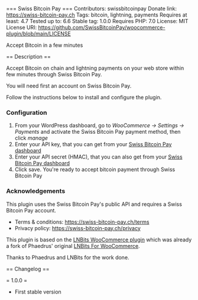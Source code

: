 === Swiss Bitcoin Pay ===
Contributors: swissbitcoinpay
Donate link: https://swiss-bitcoin-pay.ch
Tags: bitcoin, lightning, payments
Requires at least: 4.7
Tested up to: 6.6
Stable tag: 1.0.0
Requires PHP: 7.0
License: MIT
License URI: https://github.com/SwissBitcoinPay/woocommerce-plugin/blob/main/LICENSE

Accept Bitcoin in a few minutes

== Description ==

Accept Bitcoin on chain and lightning payments on your web store within few minutes through Swiss Bitcoin Pay.

You will need first an account on Swiss Bitcoin Pay.

Follow the instructions below to install and configure the plugin.

### Configuration
1. From your WordPress dashboard, go to _WooCommerce -> Settings -> Payments_ and activate the Swiss Bitcoin Pay payment method, then click _manage_
2. Enter your API key, that you can get from your [Swiss Bitcoin Pay dashboard](https://dashboard.swiss-bitcoin-pay.ch/settings)
3. Enter your API secret (HMAC), that you can also get from your [Swiss Bitcoin Pay dashboard](https://dashboard.swiss-bitcoin-pay.ch/settings)
4. Click save. You're ready to accept bitcoin payment through Swiss Bitcoin Pay

### Acknowledgements
This plugin uses the Swiss Bitcoin Pay's public API and requires a Swiss Bitcoin Pay account.
- Terms & conditions: https://swiss-bitcoin-pay.ch/terms
- Privacy policy: https://swiss-bitcoin-pay.ch/privacy

This plugin is based on the [LNBits WooCommerce plugin](https://github.com/lnbits/woocommerce-payment-gateway) which was already a fork of Phaedrus' original [LNBits For WooCommerce](https://gitlab.com/sovereign-individuals/lnbits-for-woocommerce).

Thanks to Phaedrus and LNBits for the work done.

== Changelog ==

= 1.0.0 =
* First stable version